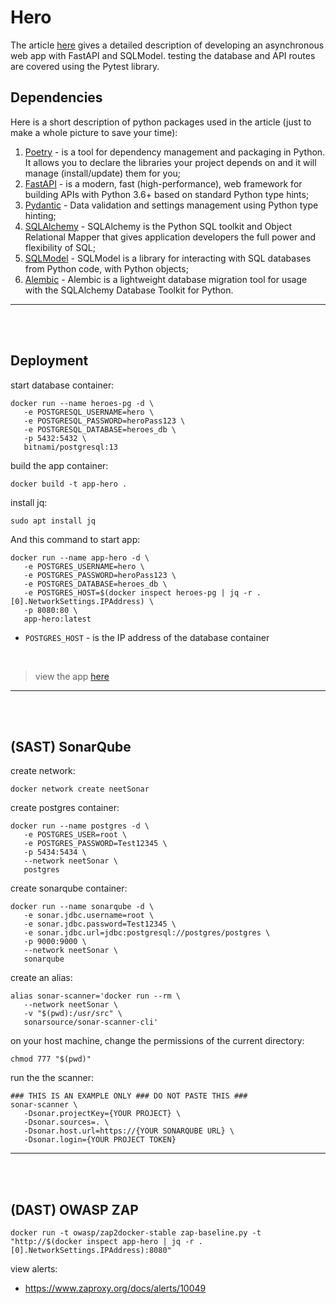 # Hero
The article [here](https://medium.com/@estretyakov/the-ultimate-async-setup-fastapi-sqlmodel-alembic-pytest-ae5cdcfed3d4) gives a detailed description of developing an asynchronous web app with FastAPI and SQLModel. testing the database and API routes are covered using the Pytest library.

## Dependencies
Here is a short description of python packages used in the article (just to make a whole picture to save your time):

1. [Poetry](https://python-poetry.org) - is a tool for dependency management and packaging in Python. It allows you to
   declare the libraries your project depends on and it will manage (install/update) them for you;
2. [FastAPI](https://fastapi.tiangolo.com) - is a modern, fast (high-performance), web framework for building APIs with
   Python 3.6+ based on standard Python type hints;
3. [Pydantic](https://pydantic-docs.helpmanual.io) - Data validation and settings management using Python type hinting;
4. [SQLAlchemy](https://www.sqlalchemy.org) - SQLAlchemy is the Python SQL toolkit and Object Relational Mapper that
   gives application developers the full power and flexibility of SQL;
5. [SQLModel](https://sqlmodel.tiangolo.com) - SQLModel is a library for interacting with SQL databases from Python
   code, with Python objects;
6. [Alembic](https://alembic.sqlalchemy.org/en/latest/) - Alembic is a lightweight database migration tool for usage
   with the SQLAlchemy Database Toolkit for Python.

---
<br/><br/>
## Deployment
start database container: 
```console
docker run --name heroes-pg -d \
   -e POSTGRESQL_USERNAME=hero \
   -e POSTGRESQL_PASSWORD=heroPass123 \
   -e POSTGRESQL_DATABASE=heroes_db \
   -p 5432:5432 \
   bitnami/postgresql:13
```

build the app container:
```console
docker build -t app-hero .
```
install jq:
```console
sudo apt install jq
```
And this command to start app: 
```console
docker run --name app-hero -d \
   -e POSTGRES_USERNAME=hero \
   -e POSTGRES_PASSWORD=heroPass123 \
   -e POSTGRES_DATABASE=heroes_db \
   -e POSTGRES_HOST=$(docker inspect heroes-pg | jq -r .[0].NetworkSettings.IPAddress) \
   -p 8080:80 \
   app-hero:latest
```
- `POSTGRES_HOST` - is the IP address of the database container
<br/>

>view the app [here](http://localhost:8080/docs)

---
<br/><br/>
## (SAST) SonarQube
create network:
```console
docker network create neetSonar
```
create postgres container:
```console
docker run --name postgres -d \
   -e POSTGRES_USER=root \
   -e POSTGRES_PASSWORD=Test12345 \
   -p 5434:5434 \
   --network neetSonar \
   postgres
```
create sonarqube container:
```console
docker run --name sonarqube -d \
   -e sonar.jdbc.username=root \
   -e sonar.jdbc.password=Test12345 \
   -e sonar.jdbc.url=jdbc:postgresql://postgres/postgres \
   -p 9000:9000 \
   --network neetSonar \
   sonarqube
```
create an alias:
```console
alias sonar-scanner='docker run --rm \
   --network neetSonar \
   -v "$(pwd):/usr/src" \
   sonarsource/sonar-scanner-cli'
```
on your host machine, change the permissions of the current directory:
```console
chmod 777 "$(pwd)"
```
run the the scanner:
```console
### THIS IS AN EXAMPLE ONLY ### DO NOT PASTE THIS ###
sonar-scanner \
   -Dsonar.projectKey={YOUR PROJECT} \
   -Dsonar.sources=. \
   -Dsonar.host.url=https://{YOUR SONARQUBE URL} \
   -Dsonar.login={YOUR PROJECT TOKEN}
```

---
<br/><br/>
## (DAST) OWASP ZAP
```console
docker run -t owasp/zap2docker-stable zap-baseline.py -t "http://$(docker inspect app-hero | jq -r .[0].NetworkSettings.IPAddress):8080"
```
view alerts:
- https://www.zaproxy.org/docs/alerts/10049

